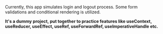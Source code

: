 Currently, this app simulates login and logout process. Some form validations and conditional rendering is utilized.

**It's a dummy project, put together to practice features like useContext, useReducer, useEffect, useRef, useForwardRef, useImperativeHandle etc.**